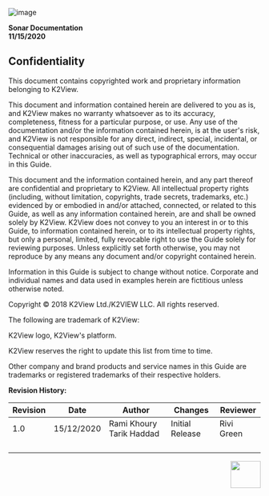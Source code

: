 

![image](/articles/COE/SonarQube/images/00_k2view.png)

   **Sonar Documentation  
11/15/2020**

 

## **Confidentiality**

This document contains copyrighted work and proprietary information belonging to K2View.

This document and information contained herein are delivered to you as is, and K2View makes no warranty whatsoever as to its accuracy, completeness, fitness for a particular purpose, or use. Any use of the documentation and/or the information contained herein, is at the user's risk, and K2View is not responsible for any direct, indirect, special, incidental, or consequential damages arising out of such use of the documentation. Technical or other inaccuracies, as well as typographical errors, may occur in this Guide.

This document and the information contained herein, and any part thereof are confidential and proprietary to K2View. All intellectual property rights (including, without limitation, copyrights, trade secrets, trademarks, etc.) evidenced by or embodied in and/or attached, connected, or related to this Guide, as well as any information contained herein, are and shall be owned solely by K2View. K2View does not convey to you an interest in or to this Guide, to information contained herein, or to its intellectual property rights, but only a personal, limited, fully revocable right to use the Guide solely for reviewing purposes. Unless explicitly set forth otherwise, you may not reproduce by any means any document and/or copyright contained herein.

Information in this Guide is subject to change without notice. Corporate and individual names and data used in examples herein are fictitious unless otherwise noted.

Copyright © 2018 K2View Ltd./K2VIEW LLC. All rights reserved.

The following are trademark of K2View: 

K2View logo, K2View's platform.

K2View reserves the right to update this list from time to time.

Other company and brand products and service names in this Guide are trademarks or registered trademarks of their respective holders.

 

**Revision History:**

| Revision | Date       | Author                     | Changes         | Reviewer   |
| -------- | ---------- | -------------------------- | --------------- | ---------- |
| 1.0      | 15/12/2020 | Rami Khoury   Tarik Haddad | Initial Release | Rivi Green |
|          |            |                            |                 |            |
|          |            |                            |                 |            |
|          |            |                            |                 |            |
|          |            |                            |                 |            |



[<img align="right" width="60" height="54" src="/articles/images/Next.png">](/articles/COE/SonarQube/README.md)

